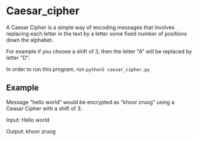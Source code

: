 # Caesar_cipher
A Caesar Cipher is a simple way of encoding messages that involves replacing each letter in the text by a letter some fixed number of positions down the alphabet. 

For example if you choose a shift of 3, then the letter "A" will be replaced by letter "D". 

In order to run this program, run `python3 caesar_cipher.py`

## Example
Message "hello world" would be encrypted as "khoor zruog" using a Ceasar Cipher with a shift of 3.

Input:
Hello world

Output:
khoor zruog
